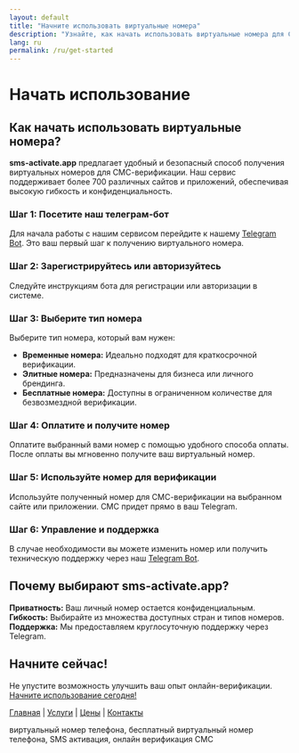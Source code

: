 ```yaml
---
layout: default
title: "Начните использовать виртуальные номера"
description: "Узнайте, как начать использовать виртуальные номера для СМС-верификации с помощью нашего сервиса."
lang: ru
permalink: /ru/get-started
---
```


# Начать использование

## Как начать использовать виртуальные номера?

**sms-activate.app** предлагает удобный и безопасный способ получения виртуальных номеров для СМС-верификации. Наш сервис поддерживает более 700 различных сайтов и приложений, обеспечивая высокую гибкость и конфиденциальность.

### Шаг 1: Посетите наш телеграм-бот
Для начала работы с нашим сервисом перейдите к нашему [Telegram Bot](https://t.me/PrivatePhoneBot). Это ваш первый шаг к получению виртуального номера.

### Шаг 2: Зарегистрируйтесь или авторизуйтесь
Следуйте инструкциям бота для регистрации или авторизации в системе.

### Шаг 3: Выберите тип номера
Выберите тип номера, который вам нужен:
- **Временные номера:** Идеально подходят для краткосрочной верификации.
- **Элитные номера:** Предназначены для бизнеса или личного брендинга.
- **Бесплатные номера:** Доступны в ограниченном количестве для безвозмездной верификации.

### Шаг 4: Оплатите и получите номер
Оплатите выбранный вами номер с помощью удобного способа оплаты. После оплаты вы мгновенно получите ваш виртуальный номер.

### Шаг 5: Используйте номер для верификации
Используйте полученный номер для СМС-верификации на выбранном сайте или приложении. СМС придет прямо в ваш Telegram.

### Шаг 6: Управление и поддержка
В случае необходимости вы можете изменить номер или получить техническую поддержку через наш [Telegram Bot](https://t.me/PrivatePhoneBot).

## Почему выбирают sms-activate.app?

**Приватность:** Ваш личный номер остается конфиденциальным.
**Гибкость:** Выбирайте из множества доступных стран и типов номеров.
**Поддержка:** Мы предоставляем круглосуточную поддержку через Telegram.

## Начните сейчас!

Не упустите возможность улучшить ваш опыт онлайн-верификации. [Начните использование сегодня!](https://t.me/PrivatePhoneBot)

[Главная](/ru/) | [Услуги](/ru/services) | [Цены](/ru/pricing) | [Контакты](/ru/contact)

<keywords>виртуальный номер телефона, бесплатный виртуальный номер телефона, SMS активация, онлайн верификация СМС</keywords>